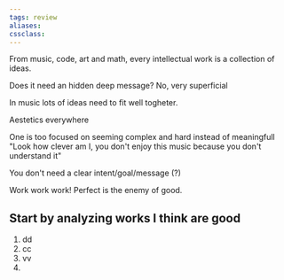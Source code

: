```yaml
---
tags: review
aliases:
cssclass:
---
```

 
From music, code, art and math, every intellectual work is  a collection of ideas. 

Does it need an hidden deep message? No, very superficial

In music lots of ideas need to fit well togheter.

Aestetics everywhere 

One is too focused on seeming complex and hard instead of meaningfull "Look how clever am I, you don't enjoy this music because you don't understand it"

You don't need a clear intent/goal/message (?)

Work work work! Perfect is the enemy of good.

## Start by analyzing works I think are good

1. dd
2. cc
3. vv
4. 